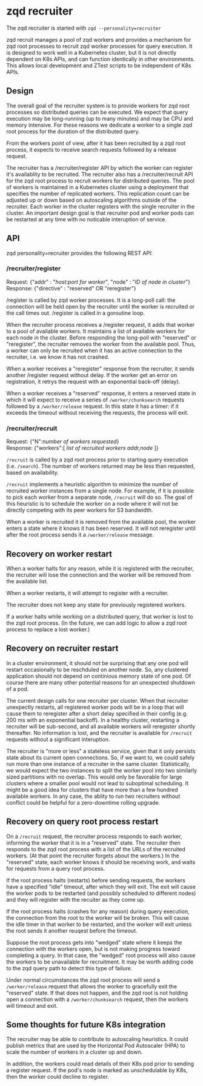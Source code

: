 # zqd recruiter

The zqd recruiter is started with `zqd --personality=recruiter`

zqd recruit manages a pool of zqd workers and provides a mechanism for zqd root processes to recruit zqd worker processes for query execution. It is designed to work well in a Kubernetes cluster, but it is not directly dependent on K8s APIs, and can function identically in other environments. This allows local development and ZTest scripts to be independent of K8s APIs.

## Design

The overall goal of the recruiter system is to provide workers for zqd root processes so distributed queries can be executed. We expect that query execution may be long-running (up to many minutes) and may be CPU and memory intensive. For these reasons we dedicate a worker to a single zqd root process for the duration of the distributed query. 

From the workers point of view, after it has been recruited by a zqd root process, it expects to receive search requests followed by a release request.

The recruiter has a /recruiter/register API by which the worker can register it's availablity to be recruited. The recruiter also has a /recruiter/recruit API for the zqd root process to recruit workers for distributed queries. The pool of workers is maintained in a Kubernetes cluster using a deployment that specifies the number of replicated workers. This replication count can be adjusted up or down based on autoscaling algorithms outside of the recruiter. Each worker in the cluster registers with the single recruiter in the cluster. An important design goal is that recruiter pod and worker pods can be restarted at any time with no noticable interuption of service.

## API

zqd personality=recruiter provides the following REST API:

### /recruiter/register

Request: {"addr" : "*host:port for worker*", "node" : "*ID of node in cluster*"}
Response: {"directive" : "reserved" OR "reregister"}

/register is called by zqd worker processes. It is a long-poll call: the connection will be held open by the recruiter until the worker is recruited or the call times out. /register is called in a goroutine loop.

When the recruiter process receives a /register request, it adds that worker to a pool of available workers. It maintains a list of available workers for each node in the cluster. Before responding the long-poll with "reserved" or "reregister", the recruiter removes the worker from the available pool. Thus, a worker can only be recruited when it has an active connection to the recruiter, i.e. we know it has not crashed.

When a worker receives a "reregister" response from the recruiter, it sends another /register request without delay.
If the worker get an error on registration, it retrys the request with an exponential back-off (delay).

When a worker receives a "reserved" response, it enters a reserved state in which it will expect to receive a series of `/worker/chunksearch` requests followed by a `/worker/release` request. In this state it has a timer: if it exceeds the timeout without receiving the requests, the process will exit.

### /recruiter/recruit

Request: {"N":*number of workers requested*}  
Response: {"workers":[ *list of recruited workers addr,node* ]}

`/recruit` is called by a zqd root process prior to starting query execution (i.e. `/search`). The number of workers returned may be less than requested, based on availability.

`/recruit` implements a heuristic algorithm to minimize the number of recruited worker instances from a single node. For example, if it is possible to pick each worker from a separate node, `/recruit` will do so. The goal of this heuristic is to schedule the worker on a node where it will not be directly competing with its peer workers for S3 bandwidth.

When a worker is recruited it is removed from the available pool, the worker enters a state where it knows it has been reserved. It will not reregister until after the root process sends it a `/worker/release` message.

## Recovery on worker restart

When a worker halts for any reason, while it is registered with the recruiter, the recruiter will lose the connection and the worker will be removed from the available list.

When a worker restarts, it will attempt to register with a recruiter.

The recruiter does not keep any state for previously registered workers.

If a worker halts while working on a distributed query, that worker is lost to the zqd root process. (In the future, we can add logic to allow a zqd root process to replace a lost worker.)

## Recovery on recruiter restart

In a cluster environment, it should not be surprising that any one pod will restart occasionally to be reschduled on another node. So, any clustered application should not depend on continious memory state of one pod. Of course there are many other potential reasons for an unexpected shutdown of a pod.

The current design calls for one recruiter per cluster. When that recruiter unexpectly restarts, all registered worker pods will be in a loop that will cause them to reregister after a short delay specified in their config (e.g. 200 ms with an exponential backoff). In a healthy cluster, restarting a recruiter will be sub-second, and all available workers will reregister shortly thereafter. No information is lost, and the recruiter is available for `/recruit` requests without a significant interuption.

The recruiter is "more or less" a stateless service, given that it only persists state about its current open connections. So, if we want to, we could safely run more than one instance of a recruiter in the same cluster. Statistically, we would expect the two instances to split the worker pool into two similarly sized partitions with no overlap. This would only be favorable for large clusters where a smaller pool would not lead to suboptimal scheduling. It might be a good idea for clusters that have more than a few hundred available workers. In any case, the ablity to run two recruiters without conflict could be helpful for a zero-downtime rolling upgrade.

## Recovery on query root process restart

On a `/recruit` request, the recruiter process responds to each worker, informing the worker that it is in a "reserved" state. The recruiter then responds to the zqd root process with a list of the URLs of the recruited workers. (At that point the recruiter forgets about the workers.) In the "reserved" state, each worker knows it should be receiving work, and waits for requests from a query root process.

If the root process halts (restarts) before sending requests, the workers have a specified "idle" timeout, after which they will exit. The exit will cause the worker pods to be restarted (and possibly scheduled to different nodes) and they will register with the recuiter as they come up.

If the root process halts (crashes for any reason) during query execution, the connection from the root to the worker will be broken. This will cause the idle timer in that worker to be restarted, and the worker will exit unless the root sends it another reuqest before the timeout.

Suppose the root process gets into "wedged" state where it keeps the connection with the workers open, but is not making progress toward completing a query. In that case, the "wedged" root process will also cause the workers to be unavailable for recruitment. It may be worth adding code to the zqd query path to detect this type of failure.

Under normal circumstances the zqd root process will send a `/worker/release` request that allows the worker to gracefully exit the "reserved" state. If that does not happen, and the zqd root is not holding open a connection with a `/worker/chunksearch` request, then the workers will timeout and exit.

## Some thoughts for future K8s integration

The recruiter may be able to contribute to autoscaling heuristics. It could publish metrics that are used by the Horizontal Pod Autoscaler (HPA) to scale the number of workers in a cluster up and down.

In addition, the workers could read details of their K8s pod prior to sending a register request. If the pod's node is marked as unschedulable by K8s, then the worker could decline to register.
